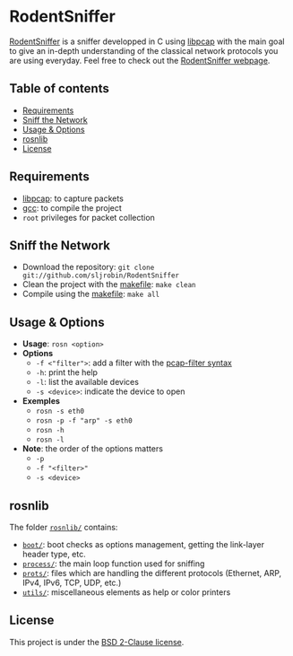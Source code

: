 # RodentSniffer
[RodentSniffer] is a sniffer developped in C using [libpcap] with the main goal to give an in-depth understanding of the classical network protocols you are using everyday. Feel free to check out the [RodentSniffer webpage].

## Table of contents
* [Requirements]
* [Sniff the Network]
* [Usage & Options]
* [rosnlib]
* [License]

## Requirements
* [libpcap]: to capture packets
* [gcc]: to compile the project
* `root` privileges for packet collection

## Sniff the Network
* Download the repository: `git clone git://github.com/sljrobin/RodentSniffer`
* Clean the project with the [makefile]: `make clean`
* Compile using the [makefile]: `make all`

## Usage & Options
* __Usage__: `rosn <option>`
* __Options__
    * `-f <"filter">`: add a filter with the [pcap-filter syntax]
    * `-h`: print the help
    * `-l`: list the available devices
    * `-s <device>`: indicate the device to open
* __Exemples__
    * `rosn -s eth0`
    * `rosn -p -f "arp" -s eth0`
    * `rosn -h`
    * `rosn -l`
* __Note__: the order of the options matters
    * `-p`
    * `-f "<filter>"`
    * `-s <device>`

## rosnlib
The folder [`rosnlib/`] contains:
* [`boot/`]: boot checks as options management, getting the link-layer header type, etc.
* [`process/`]: the main loop function used for sniffing
* [`prots/`]: files which are handling the different protocols (Ethernet, ARP, IPv4, IPv6, TCP, UDP, etc.)
* [`utils/`]: miscellaneous elements as help or color printers

## License
This project is under the [BSD 2-Clause license].


[`boot/`]: /rosnlib/boot "boot/"
[`process/`]: /rosnlib/process "process/"
[`prots/`]: /rosnlib/prots "prots/"
[`rosnlib/`]: /rosnlib "rosnlib/"
[`utils/`]: /rosnlib/utils "utils/"
[License]: /README.md#license "License"
[Requirements]: /README.md#requirements "Requirements"
[rosnlib]: /README.md#rosnlib "rosnlib"
[Sniff the Network]: /README.md#sniff-the-network "Sniff the Network"
[Usage & Options]: /README.md#usage--options "Usage & Options"

[BSD 2-Clause license]: http://opensource.org/licenses/BSD-2-Clause "BSD 2-Clause license"
[gcc]: https://gcc.gnu.org/ "gcc"
[libpcap]: http://www.tcpdump.org/ "libpcap"
[makefile]: /makefile "makefile"
[pcap-filter syntax]: http://www.tcpdump.org/manpages/pcap-filter.7.html "pcap-filter syntax"
[RodentSniffer]: / "RodentSniffer"
[RodentSniffer webpage]: http://work.sljrobin.com/rodentsniffer "RodentSniffer webpage"
